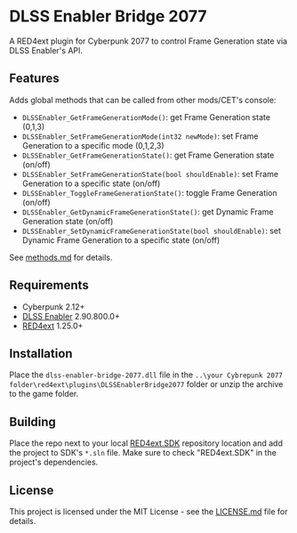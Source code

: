 # DLSS Enabler Bridge 2077

A RED4ext plugin for Cyberpunk 2077 to control Frame Generation state via DLSS Enabler's API.

## Features
Adds global methods that can be called from other mods/CET's console:
- `DLSSEnabler_GetFrameGenerationMode()`: get Frame Generation state (0,1,3)
- `DLSSEnabler_SetFrameGenerationMode(int32 newMode)`: set Frame Generation to a specific mode (0,1,2,3)
- `DLSSEnabler_GetFrameGenerationState()`: get Frame Generation state (on/off)
- `DLSSEnabler_SetFrameGenerationState(bool shouldEnable)`: set Frame Generation to a specific state (on/off)
- `DLSSEnabler_ToggleFrameGenerationState()`: toggle Frame Generation (on/off)
- `DLSSEnabler_GetDynamicFrameGenerationState()`: get Dynamic Frame Generation state (on/off)
- `DLSSEnabler_SetDynamicFrameGenerationState(bool shouldEnable)`: set Dynamic Frame Generation to a specific state (on/off)

See [methods.md](docs/methods.md) for details.

## Requirements
+ Cyberpunk 2.12+
+ [DLSS Enabler](https://github.com/artur-graniszewski/DLSS-Enabler) 2.90.800.0+
+ [RED4ext](https://github.com/WopsS/RED4ext) 1.25.0+

## Installation
Place the `dlss-enabler-bridge-2077.dll` file in the `..\your Cybrepunk 2077 folder\red4ext\plugins\DLSSEnablerBridge2077` folder or unzip the archive to the game folder.

## Building
Place the repo next to your local [RED4ext.SDK](https://github.com/WopsS/RED4ext.SDK) repository location and add the project to SDK's `*.sln` file. Make sure to check "RED4ext.SDK" in the project's dependencies.

## License
This project is licensed under the MIT License - see the [LICENSE.md](LICENSE.md) file for details.
